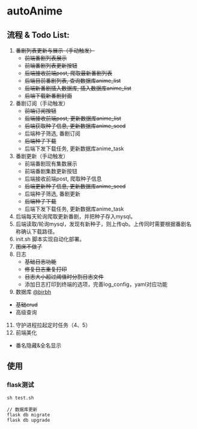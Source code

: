 # autoAnime

## 流程 & Todo List:
1. ~~番剧列表更新与展示（手动触发）~~
   - ~~前端番剧列表展示~~
   - ~~前端番剧列表更新按钮~~
   - ~~后端接收前端post, 爬取最新番剧列表~~
   - ~~后端目前番剧列表, 查询数据库anime_list~~   
   - ~~后端新番剧插入数据库, 插入数据库anime_list~~
   - ~~后端下载新番剧封面~~
2. 番剧订阅（手动触发）
   - ~~前端订阅按钮~~
   - ~~后端接收前端post, 更新数据库anime_list~~
   - ~~后端获取种子信息, 更新数据库anime_seed~~
   - 后端种子筛选, 番剧订阅
   - ~~后端种子下载~~
   - 后端下发下载任务, 更新数据库anime_task
3. 番剧更新（手动触发）
   - 前端番剧现有集数展示
   - 前端番剧集数更新按钮
   - 后端接收前端post, 爬取种子信息
   - ~~后端更新种子信息, 更新数据库anime_seed~~
   - 后端种子筛选, 番剧更新
   - ~~后端种子下载~~
   - 后端下发下载任务, 更新数据库anime_task
4. 后端每天轮询爬取更新番剧，并把种子存入mysql。
5. 后端读取/轮询mysql，发现有新种子，则上传qb。上传同时需要根据番剧名称确认下载路径。
6. init.sh 脚本实现自动化部署。
7. ~~图床不做了~~
8. 日志
   - ~~基础日志功能~~
   - ~~修复日志重复打印~~
   - ~~日志大小超过阈值时分割日志文件~~
   - 添加日志打印到终端的选项，完善log_config，yaml对应功能
10. 数据库 [@bjrbh](https://github.com/bjrbh)
   - ~~基础crud~~
   - 高级查询
11. 守护进程拉起定时任务（4、5）
12. 前端美化
   - 番名隐藏&全名显示

## 使用
### flask测试
```
sh test.sh

// 数据库更新
flask db migrate
flask db upgrade
```
